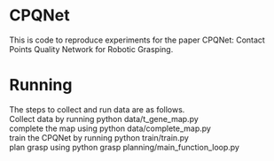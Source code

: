 # CPQNet
This is code to reproduce experiments for the paper CPQNet: Contact Points Quality Network for Robotic Grasping.

# Running
The steps to collect and run data are as follows. <br>
Collect data by running python data/t_gene_map.py <br>
complete the map using python data/complete_map.py <br>
train the CPQNet by running python train/train.py <br> 
plan grasp using python grasp planning/main_function_loop.py
